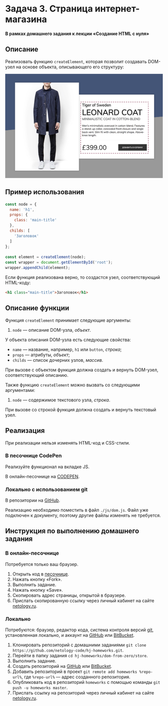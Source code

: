 # Задача 3. Страница интернет-магазина

#### В рамках домашнего задания к лекции «Создание HTML с нуля»

## Описание

Реализовать функцию `createElement`, которая позволит создавать DOM-узел на основе объекта, описывающего его структуру:

![Страница интернет-магазина](./res/preview.png)

## Пример использования

```javascript
const node = {
  name: 'h1',
  props: {
    class: 'main-title'
  },
  childs: [
    'Заголовок'
  ]
};

const element = createElement(node);
const wrapper = document.getElementById('root');
wrapper.appendChild(element);
```

Если функция реализована верно, то создастся узел, соответствующий HTML-коду:
```html
<h1 class="main-title">Заголовок</h1>
```

## Описание функции

Функция `createElement` принимает следующие аргументы:
1. `node` — описание DOM-узла, _объект_.

У объекта описания DOM-узла есть следующие свойства:
- `name` — название, например, `h1` или `button`, _строка_;
- `props` — атрибуты, _объект_;
- `childs` — список дочерних узлов, _массив_.

При вызове с объектом функция должна создать и вернуть DOM-узел, соответствующий описанию.

Также функцию `createElement` можно вызвать со следующими аргументами:
1. `node` — содержимое текстового узла, _строка_.

При вызове со строкой функция должна создать и вернуть текстовый узел.

## Реализация

При реализации нельзя изменять HTML-код и CSS-стили.

### В песочнице CodePen

Реализуйте функционал на вкладке JS.

В онлайн-песочнице на [CODEPEN](https://codepen.io/dfitiskin/pen/rGxrbK).

### Локально с использованием git

В репозитории на [GitHub](https://github.com/netology-code/hj-homeworks/tree/master/dom-from-zero/store).

Реализацию необходимо поместить в файл `./js/dom.js`. Файл уже подключен к документу, поэтому другие файлы изменять не требуется.

## Инструкция по выполнению домашнего задания

### В онлайн-песочнице

Потребуется только ваш браузер.

1. Открыть код в [песочнице](https://codepen.io/dfitiskin/pen/rGxrbK).
2. Нажать кнопку «Fork».
3. Выполнить задание.
4. Нажать кнопку «Save».
5. Скопировать адрес страницы, открытой в браузере.
6. Прислать скопированную ссылку через личный кабинет на сайте [netology.ru](http://netology.ru/).    

### Локально

Потребуются: браузер, редактор кода, система контроля версий [git](https://git-scm.com), установленная локально, и аккаунт на [GitHub](https://github.com/) или [BitBucket](https://bitbucket.org/).

1. Клонировать репозиторий с домашними заданиями `git clone https://github.com/netology-code/hj-homeworks.git`.
2. Перейти в папку задания `cd hj-homeworks/dom-from-zero/store`.
3. Выполнить задание.
4. Создать репозиторий на [GitHub](https://github.com/) или [BitBucket](https://bitbucket.org/).
5. Добавить репозиторий в проект `git remote add homeworks %repo-url%`, где `%repo-url%` — адрес созданного репозитория.
6. Опубликовать код в репозиторий `homeworks` с помощью команды `git push -u homeworks master`.
7. Прислать ссылку на репозиторий через личный кабинет на сайте [netology.ru](http://netology.ru/).
